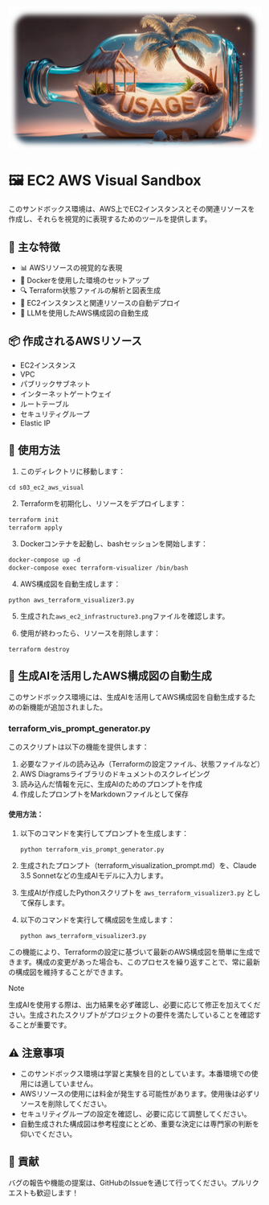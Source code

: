 ![](https://raw.githubusercontent.com/Sunwood-ai-labs/aws-terraform-sandbox/main/docs/USAGE_04.png)

# 🖼️ EC2 AWS Visual Sandbox

このサンドボックス環境は、AWS上でEC2インスタンスとその関連リソースを作成し、それらを視覚的に表現するためのツールを提供します。

## 🌟 主な特徴

- 📊 AWSリソースの視覚的な表現
- 🐳 Dockerを使用した環境のセットアップ
- 🔍 Terraform状態ファイルの解析と図表生成
- 🚀 EC2インスタンスと関連リソースの自動デプロイ
- 🤖 LLMを使用したAWS構成図の自動生成

## 📦 作成されるAWSリソース

- EC2インスタンス
- VPC
- パブリックサブネット
- インターネットゲートウェイ
- ルートテーブル
- セキュリティグループ
- Elastic IP

## 🚀 使用方法

1. このディレクトリに移動します：
 ```
 cd s03_ec2_aws_visual
 ```

2. Terraformを初期化し、リソースをデプロイします：
 ```
 terraform init
 terraform apply
 ```

3. Dockerコンテナを起動し、bashセッションを開始します：
 ```
 docker-compose up -d
 docker-compose exec terraform-visualizer /bin/bash
 ```

4. AWS構成図を自動生成します：
 ```
 python aws_terraform_visualizer3.py
 ```

5. 生成された`aws_ec2_infrastructure3.png`ファイルを確認します。

6. 使用が終わったら、リソースを削除します：
 ```
 terraform destroy
 ```


## 🤖 生成AIを活用したAWS構成図の自動生成

このサンドボックス環境には、生成AIを活用してAWS構成図を自動生成するための新機能が追加されました。

### terraform_vis_prompt_generator.py

このスクリプトは以下の機能を提供します：

1. 必要なファイルの読み込み（Terraformの設定ファイル、状態ファイルなど）
2. AWS Diagramsライブラリのドキュメントのスクレイピング
3. 読み込んだ情報を元に、生成AIのためのプロンプトを作成
4. 作成したプロンプトをMarkdownファイルとして保存

#### 使用方法：

1. 以下のコマンドを実行してプロンプトを生成します：
   ```
   python terraform_vis_prompt_generator.py
   ```

2. 生成されたプロンプト（terraform_visualization_prompt.md）を、Claude 3.5 Sonnetなどの生成AIモデルに入力します。

3. 生成AIが作成したPythonスクリプトを `aws_terraform_visualizer3.py` として保存します。

4. 以下のコマンドを実行して構成図を生成します：
   ```
   python aws_terraform_visualizer3.py
   ```

この機能により、Terraformの設定に基づいて最新のAWS構成図を簡単に生成できます。構成の変更があった場合も、このプロセスを繰り返すことで、常に最新の構成図を維持することができます。

> [!NOTE]
> 生成AIを使用する際は、出力結果を必ず確認し、必要に応じて修正を加えてください。生成されたスクリプトがプロジェクトの要件を満たしていることを確認することが重要です。


## ⚠️ 注意事項

- このサンドボックス環境は学習と実験を目的としています。本番環境での使用には適していません。
- AWSリソースの使用には料金が発生する可能性があります。使用後は必ずリソースを削除してください。
- セキュリティグループの設定を確認し、必要に応じて調整してください。
- 自動生成された構成図は参考程度にとどめ、重要な決定には専門家の判断を仰いでください。

## 🤝 貢献

バグの報告や機能の提案は、GitHubのIssueを通じて行ってください。プルリクエストも歓迎します！
